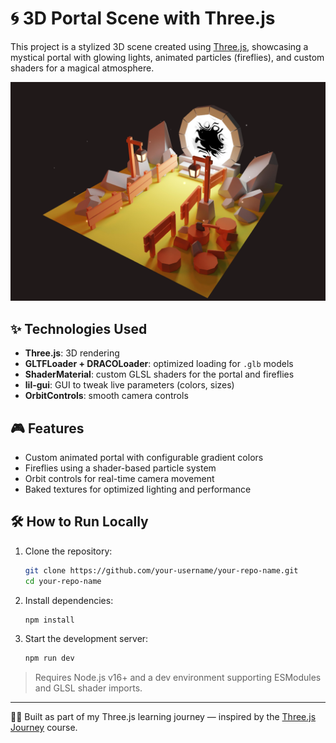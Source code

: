 # 🌀 3D Portal Scene with Three.js

This project is a stylized 3D scene created using [Three.js](https://threejs.org/), showcasing a mystical portal with glowing lights, animated particles (fireflies), and custom shaders for a magical atmosphere.

![3D Portal Preview](static/Preview.png)

## ✨ Technologies Used

- **Three.js**: 3D rendering
- **GLTFLoader + DRACOLoader**: optimized loading for `.glb` models
- **ShaderMaterial**: custom GLSL shaders for the portal and fireflies
- **lil-gui**: GUI to tweak live parameters (colors, sizes)
- **OrbitControls**: smooth camera controls

## 🎮 Features

- Custom animated portal with configurable gradient colors
- Fireflies using a shader-based particle system
- Orbit controls for real-time camera movement
- Baked textures for optimized lighting and performance

## 🛠 How to Run Locally

1. Clone the repository:
   ```bash
   git clone https://github.com/your-username/your-repo-name.git
   cd your-repo-name
   ```

2. Install dependencies:
   ```bash
   npm install
   ```

3. Start the development server:
   ```bash
   npm run dev
   ```

> Requires Node.js v16+ and a dev environment supporting ESModules and GLSL shader imports.

---

🧙‍♂️ Built as part of my Three.js learning journey — inspired by the [Three.js Journey](https://threejs-journey.com/) course.
